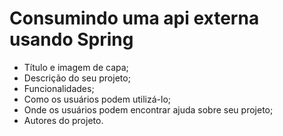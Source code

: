 # Consumindo uma api externa usando Spring
* Título e imagem de capa;
* Descrição do seu projeto;
* Funcionalidades;
* Como os usuários podem utilizá-lo;
* Onde os usuários podem encontrar ajuda sobre seu projeto;
* Autores do projeto.
